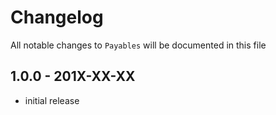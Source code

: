 # Changelog

All notable changes to `Payables` will be documented in this file

## 1.0.0 - 201X-XX-XX

- initial release
